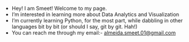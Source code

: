 - Hey! I am Smeet! Welcome to my page.
- I’m interested in learning more about Data Analytics and Visualization
- I’m currently learning Python, for the most part, while dabbling in other languages bit by bit (or should I say, git by git. Hah!)
- You can reach me through my email:- almeida.smeet.01@gmail.com

<!---
Smeet-01/Smeet-01 is a ✨ special ✨ repository because its `README.md` (this file) appears on your GitHub profile.
You can click the Preview link to take a look at your changes.
--->
